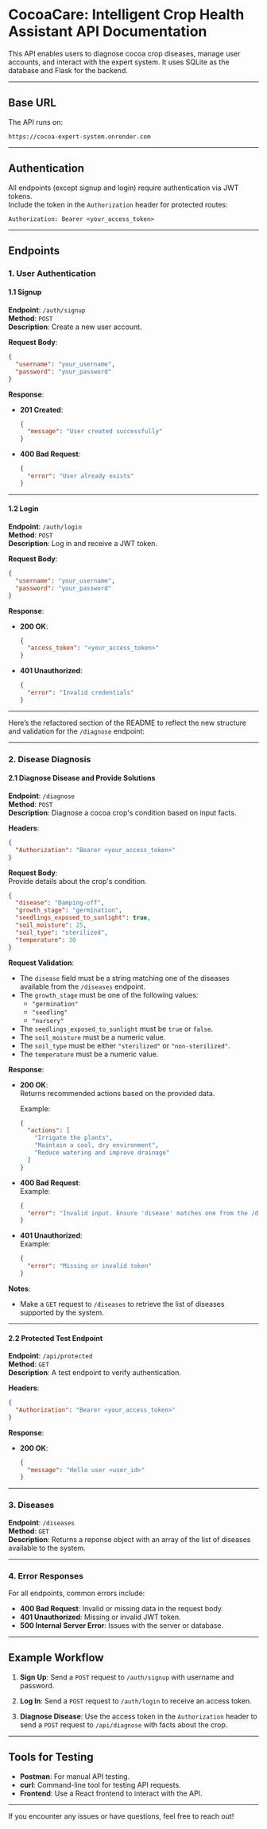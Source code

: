# **CocoaCare: Intelligent Crop Health Assistant API Documentation**

This API enables users to diagnose cocoa crop diseases, manage user accounts, and interact with the expert system. It uses SQLite as the database and Flask for the backend.

---

## **Base URL**

The API runs on:

```
https://cocoa-expert-system.onrender.com
```

---

## **Authentication**

All endpoints (except signup and login) require authentication via JWT tokens.  
Include the token in the `Authorization` header for protected routes:

```
Authorization: Bearer <your_access_token>
```

---

## **Endpoints**

### **1. User Authentication**

#### **1.1 Signup**

**Endpoint**: `/auth/signup`  
**Method**: `POST`  
**Description**: Create a new user account.

**Request Body**:

```json
{
  "username": "your_username",
  "password": "your_password"
}
```

**Response**:

- **201 Created**:
  ```json
  {
    "message": "User created successfully"
  }
  ```
- **400 Bad Request**:
  ```json
  {
    "error": "User already exists"
  }
  ```

---

#### **1.2 Login**

**Endpoint**: `/auth/login`  
**Method**: `POST`  
**Description**: Log in and receive a JWT token.

**Request Body**:

```json
{
  "username": "your_username",
  "password": "your_password"
}
```

**Response**:

- **200 OK**:
  ```json
  {
    "access_token": "<your_access_token>"
  }
  ```
- **401 Unauthorized**:
  ```json
  {
    "error": "Invalid credentials"
  }
  ```

---

Here’s the refactored section of the README to reflect the new structure and validation for the `/diagnose` endpoint:

---

### **2. Disease Diagnosis**

#### **2.1 Diagnose Disease and Provide Solutions**

**Endpoint**: `/diagnose`  
**Method**: `POST`  
**Description**: Diagnose a cocoa crop's condition based on input facts.

**Headers**:

```json
{
  "Authorization": "Bearer <your_access_token>"
}
```

**Request Body**:  
Provide details about the crop's condition.

```json
{
  "disease": "Damping-off",
  "growth_stage": "germination",
  "seedlings_exposed_to_sunlight": true,
  "soil_moisture": 25,
  "soil_type": "sterilized",
  "temperature": 30
}
```

**Request Validation**:

- The `disease` field must be a string matching one of the diseases available from the `/diseases` endpoint.
- The `growth_stage` must be one of the following values:
  - `"germination"`
  - `"seedling"`
  - `"nursery"`
- The `seedlings_exposed_to_sunlight` must be `true` or `false`.
- The `soil_moisture` must be a numeric value.
- The `soil_type` must be either `"sterilized"` or `"non-sterilized"`.
- The `temperature` must be a numeric value.

**Response**:

- **200 OK**:  
  Returns recommended actions based on the provided data.

  Example:

  ```json
  {
    "actions": [
      "Irrigate the plants",
      "Maintain a cool, dry environment",
      "Reduce watering and improve drainage"
    ]
  }
  ```

- **400 Bad Request**:  
  Example:

  ```json
  {
    "error": "Invalid input. Ensure 'disease' matches one from the /diseases endpoint."
  }
  ```

- **401 Unauthorized**:  
  Example:
  ```json
  {
    "error": "Missing or invalid token"
  }
  ```

**Notes**:

- Make a `GET` request to `/diseases` to retrieve the list of diseases supported by the system.

---

#### **2.2 Protected Test Endpoint**

**Endpoint**: `/api/protected`  
**Method**: `GET`  
**Description**: A test endpoint to verify authentication.

**Headers**:

```json
{
  "Authorization": "Bearer <your_access_token>"
}
```

**Response**:

- **200 OK**:
  ```json
  {
    "message": "Hello user <user_id>"
  }
  ```

---

### **3. Diseases**

**Endpoint**: `/diseases`  
**Method**: `GET`  
**Description**: Returns a reponse object with an array of the list of diseases available to the system.

---

### **4. Error Responses**

For all endpoints, common errors include:

- **400 Bad Request**: Invalid or missing data in the request body.
- **401 Unauthorized**: Missing or invalid JWT token.
- **500 Internal Server Error**: Issues with the server or database.

---

## **Example Workflow**

1. **Sign Up**:
   Send a `POST` request to `/auth/signup` with username and password.

2. **Log In**:
   Send a `POST` request to `/auth/login` to receive an access token.

3. **Diagnose Disease**:
   Use the access token in the `Authorization` header to send a `POST` request to `/api/diagnose` with facts about the crop.

---

## **Tools for Testing**

- **Postman**: For manual API testing.
- **curl**: Command-line tool for testing API requests.
- **Frontend**: Use a React frontend to interact with the API.

---

If you encounter any issues or have questions, feel free to reach out!
